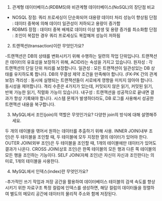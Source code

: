 1. 관계형 데이터베이스(RDBMS)와 비관계형 데이터베이스(NoSQL)의 장단점 비교

- NOSQL 장점: 쿼리 프로세싱이 단순화되어 대용량 데이터 처리 성능이 향상됨
        단점 : 데이터 중복에 의해 데이터 일관성이 저하되고 용량이 증가함
- RDBMS 장점 : 데이터 중복 배제로 데이터 이상 발생 및 용량 증가를 최소화함
        단점 : 조인이 복잡한 경우 쿼리 프로세싱도 복잡해져 성능이 저하됨
 
2. 트랜잭션(transaction)이란 무엇인가요?

-트랜잭션은 DB의 상태를 변화시키기 위해 수행하는 일련의 작업 단위입니다. 트랜잭션은 데이터의 유효성을 보장하기 위해, ACID라는 속성을 가지고 있습니다.
원자성 : 각 트랜잭션의 단일 단위 처리를 보장합니다.
일관성 : 모든 트랜잭션이 일관성있는 DB 상태를 유지하도록 합니다. DB의 무결성 제약 조건을 만족해야 합니다. (FK-PK 간의 관계 보장)
격리성 : 동시에 실행되는 트랜잭션들이 서로에게 영향을 미치지 않아야 합니다. 동시성을 제어합니다. 격리 수준은 4가지가 있는데, 커밋되지 않은 읽기, 커밋된 읽기, 반복 가능한 읽기, 직렬화 가능이 있습니다.
내구성 : 트랜잭션을 성공적으로 끝내면 결과가 항상 기록돼야 합니다. 시스템 문제가 발생하더라도, DB 로그를 사용해서 성공한 트랜잭션 내용을 복구합니다.

3. MySQL에서 조인(join)의 역할은 무엇인가요? 다양한 join의 방식에 대해 설명해주세요.

 두 개의 테이블을 엮어서 원하는 데이터를 추출하기 위해 사용.
INNER JOIN(내부 조인)은 두 테이블을 조인할 때, 두 테이블에 모두 지정한 열의 데이터가 있어야 한다.
OUTER JOIN(외부 조인)은 두 테이블을 조인할 때, 1개의 테이블에만 데이터가 있어도 결과가 나온다.
CROSS JOIN(상호 조인)은 한쪽 테이블의 모든 행과 다른 쪽 테이블의 모든 행을 조인하는 기능이다.
SELF JOIN(자체 조인)은 자신이 자신과 조인한다는 의미로, 1개의 테이블을 사용한다.

4. MySQL에서 인덱스(index)란 무엇인가요?

-추가적인 쓰기 작업과 저장 공간을 활용하여 데이터베이스 테이블의 검색 속도를 향상시키기 위한 자료구조 
특정 컬럼에 인덱스를 생성하면, 해당 컬럼의 데이터들을 정렬하여 별도의 메모리 공간에 데이터의 물리적 주소와 함께 저장된다.
